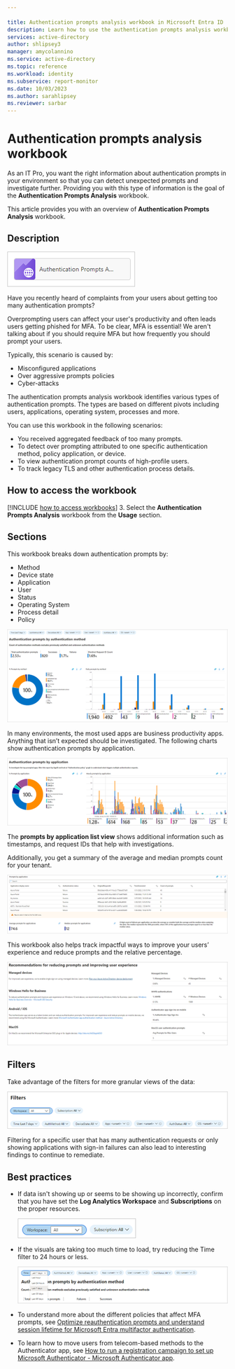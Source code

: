 ```yaml
---

title: Authentication prompts analysis workbook in Microsoft Entra ID
description: Learn how to use the authentication prompts analysis workbook.
services: active-directory
author: shlipsey3
manager: amycolannino
ms.service: active-directory
ms.topic: reference
ms.workload: identity
ms.subservice: report-monitor
ms.date: 10/03/2023
ms.author: sarahlipsey
ms.reviewer: sarbar 
---
```


# Authentication prompts analysis workbook

As an IT Pro, you want the right information about authentication prompts in your environment so that you can detect unexpected prompts and investigate further. Providing you with this type of information is the goal of the **Authentication Prompts Analysis** workbook. 

This article provides you with an overview of **Authentication Prompts Analysis** workbook.

## Description

![Workbook category](./media/workbook-authentication-prompts-analysis/workbook-category.png)

Have you recently heard of complaints from your users about getting too many authentication prompts?

Overprompting users can affect your user's productivity and often leads users getting phished for MFA. To be clear, MFA is essential! We aren't talking about if you should require MFA but how frequently you should prompt your users.

Typically, this scenario is caused by:

- Misconfigured applications
- Over aggressive prompts policies 
- Cyber-attacks 
 
The authentication prompts analysis workbook identifies various types of authentication prompts. The types are  based on different pivots including users, applications, operating system, processes and more.

You can use this workbook in the following scenarios:

- You received aggregated feedback of too many prompts.
- To detect over prompting attributed to one specific authentication method, policy application, or device.
- To view authentication prompt counts of high-profile users.
- To track legacy TLS and other authentication process details.

## How to access the workbook

[!INCLUDE [how to access workbooks](~/articles/active-directory/includes/how-to-access-workbooks.md)]
3. Select the **Authentication Prompts Analysis** workbook from the **Usage** section.

## Sections

This workbook breaks down authentication prompts by: 

- Method
- Device state
- Application
- User
- Status
- Operating System
- Process detail
- Policy

![Authentication prompts by authentication method](./media/workbook-authentication-prompts-analysis/authentication-prompts-by-authentication-method.png)

In many environments, the most used apps are business productivity apps. Anything that isn’t expected should be investigated. The following charts show authentication prompts by application.

![Authentication prompts by application](./media/workbook-authentication-prompts-analysis/authentication-prompts-by-application.png)

The **prompts by application list view** shows additional information such as timestamps, and request IDs that help with investigations.

Additionally, you get a summary of the average and median prompts count for your tenant. 

![Prompts by application](./media/workbook-authentication-prompts-analysis/prompts-by-authentication-method.png)

This workbook also helps track impactful ways to improve your users’ experience and reduce prompts and the relative percentage.  

![Recommendations for reducing prompts](./media/workbook-authentication-prompts-analysis/recommendations-for-reducing-prompts.png)

 
## Filters

Take advantage of the filters for more granular views of the data: 

![Filter](./media/workbook-authentication-prompts-analysis/filters.png)

Filtering for a specific user that has many authentication requests or only showing applications with sign-in failures can also lead to interesting findings to continue to remediate. 

## Best practices

- If data isn't showing up or seems to be showing up incorrectly, confirm that you have set the **Log Analytics Workspace** and **Subscriptions** on the proper resources.

    ![Set workspace and subscriptions](./media/workbook-authentication-prompts-analysis/workspace-and-subscriptions.png)

- If the visuals are taking too much time to load, try reducing the Time filter to 24 hours or less.

    ![Set filter](./media/workbook-authentication-prompts-analysis/set-filter.png)

- To understand more about the different policies that affect MFA prompts, see [Optimize reauthentication prompts and understand session lifetime for Microsoft Entra multifactor authentication](~/identity/authentication/concepts-azure-multi-factor-authentication-prompts-session-lifetime.md). 

- To learn how to move users from telecom-based methods to the Authenticator app, see [How to run a registration campaign to set up Microsoft Authenticator - Microsoft Authenticator app](~/identity/authentication/how-to-mfa-registration-campaign.md).
